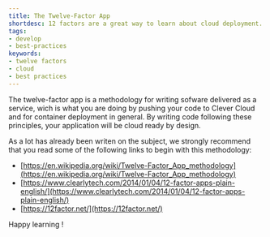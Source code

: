 ```yaml
---
title: The Twelve-Factor App
shortdesc: 12 factors are a great way to learn about cloud deployment.
tags:
- develop
- best-practices
keywords:
- twelve factors
- cloud
- best practices
---
```


The twelve-factor app is a methodology for writing sofware delivered as a service, wich is what you are doing by pushing your code to Clever Cloud and for container deployment in general. By writing code following these principles, your application will be cloud ready by design.

As a lot has already been writen on the subject, we strongly recommend that you read some of the following links to begin with this methodology:

- [https://en.wikipedia.org/wiki/Twelve-Factor_App_methodology](https://en.wikipedia.org/wiki/Twelve-Factor_App_methodology)
- [https://www.clearlytech.com/2014/01/04/12-factor-apps-plain-english/](https://www.clearlytech.com/2014/01/04/12-factor-apps-plain-english/)
- [https://12factor.net/](https://12factor.net/)


Happy learning !
